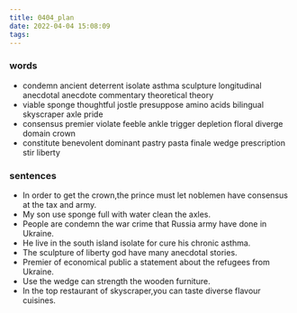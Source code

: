 ```yaml
---
title: 0404_plan
date: 2022-04-04 15:08:09
tags:
---
```

### words
- condemn ancient deterrent isolate asthma sculpture longitudinal anecdotal anecdote commentary theoretical theory
- viable sponge thoughtful jostle presuppose amino acids bilingual skyscraper axle pride
- consensus premier violate feeble ankle trigger depletion floral diverge domain crown
- constitute benevolent dominant pastry pasta finale wedge prescription stir liberty
### sentences
- In order to get the crown,the prince must let noblemen have consensus at the tax and army.
- My son use sponge full with water clean the axles.
- People are condemn the war crime that Russia army have done in Ukraine.
- He live in the south island isolate for cure his chronic asthma.
- The sculpture of liberty god have many anecdotal stories.
- Premier of economical public a statement about the refugees from Ukraine.
- Use the wedge can strength the wooden furniture.
- In the top restaurant of skyscraper,you can taste diverse flavour cuisines.